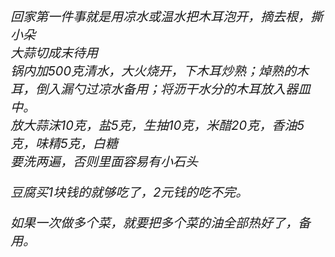 <left><h6 style="magrin:0px;text-align:left;font-size:20px;">
<p> 
回家第一件事就是用凉水或温水把木耳泡开，摘去根，撕小朵 <br>
大蒜切成末待用  <br>
锅内加500克清水，大火烧开，下木耳炒熟；焯熟的木耳，倒入漏勺过凉水备用；将沥干水分的木耳放入器皿中。  <br>
放大蒜沫10克，盐5克，生抽10克，米醋20克，香油5克，味精5克，白糖  <br>
要洗两遍，否则里面容易有小石头  <br>
 </p>
 
 <p> 
豆腐买1块钱的就够吃了，2元钱的吃不完。
 </p> 
 
 <p> 
如果一次做多个菜，就要把多个菜的油全部热好了，备用。
 </p>

</left>
